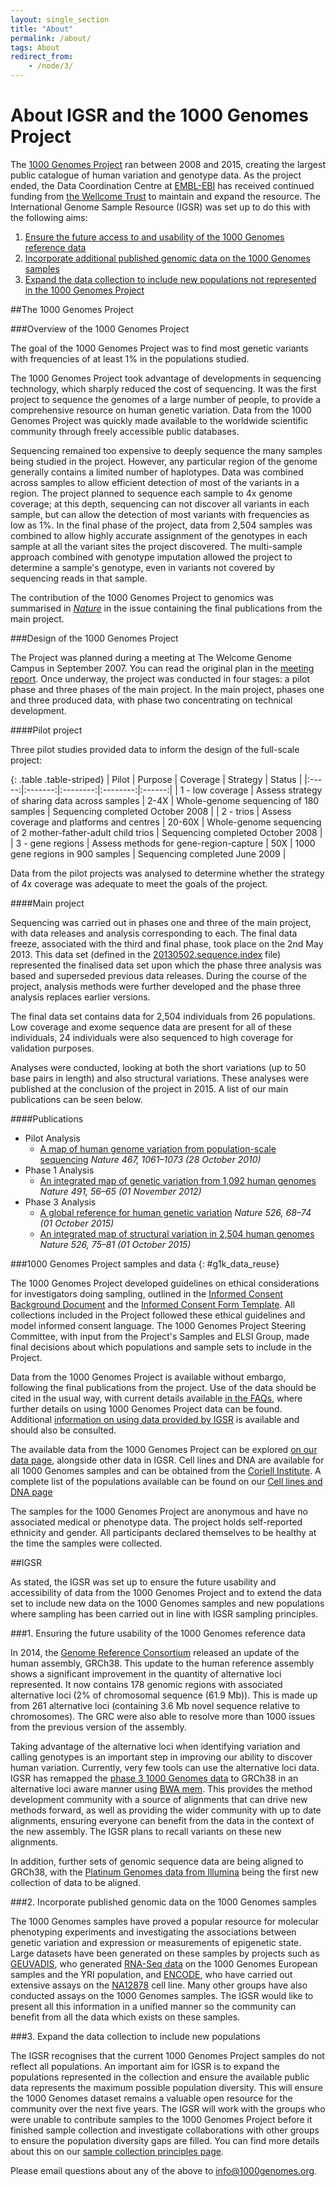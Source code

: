 ```yaml
---
layout: single_section
title: "About"
permalink: /about/
tags: About
redirect_from:
    - /node/3/
---
```


# About IGSR and the 1000 Genomes Project

The [1000 Genomes Project](#1000G_PROJECT) ran between 2008 and 2015, creating the largest public catalogue of human variation and genotype data. As the project ended, the Data Coordination Centre at [EMBL-EBI](http://www.ebi.ac.uk/) has received continued funding from [the Wellcome Trust](http://www.wellcome.ac.uk/) to maintain and expand the resource. The International Genome Sample Resource (IGSR) was set up to do this with the following aims:

1. [Ensure the future access to and usability of the 1000 Genomes reference data](#aim1)
2. [Incorporate additional published genomic data on the 1000 Genomes samples](#aim2)
3. [Expand the data collection to include new populations not represented in the 1000 Genomes Project](#aim3)

##<a name="1000G_PROJECT"></a>The 1000 Genomes Project

###Overview of the 1000 Genomes Project

The goal of the 1000 Genomes Project was to find most genetic variants with frequencies of at least 1% in the populations studied.

The 1000 Genomes Project took advantage of developments in sequencing technology, which sharply reduced the cost of sequencing. It was the first project to sequence the genomes of a large number of people, to provide a comprehensive resource on human genetic variation. Data from the 1000 Genomes Project was quickly made available to the worldwide scientific community through freely accessible public databases.

Sequencing remained too expensive to deeply sequence the many samples being studied in the project. However, any particular region of the genome generally contains a limited number of haplotypes. Data was combined across samples to allow efficient detection of most of the variants in a region. The project planned to sequence each sample to 4x genome coverage; at this depth, sequencing can not discover all variants in each sample, but can allow the detection of most variants with frequencies as low as 1%. In the final phase of the project, data from 2,504 samples was combined to allow highly accurate assignment of the genotypes in each sample at all the variant sites the project discovered. The multi-sample approach combined with genotype imputation allowed the project to determine a sample's genotype, even in variants not covered by sequencing reads in that sample.

The contribution of the 1000 Genomes Project to genomics was summarised in [_Nature_](http://www.nature.com/nature/journal/v526/n7571/full/526052a.html) in the issue containing the final publications from the main project.

###Design of the 1000 Genomes Project

The Project was planned during a meeting at The Welcome Genome Campus in September 2007. You can read the original plan in the [meeting report](/sites/1000genomes.org/files/docs/1000Genomes-MeetingReport.pdf). Once underway, the project was conducted in four stages: a pilot phase and three phases of the main project. In the main project, phases one and three produced data, with phase two concentrating on technical development.

####Pilot project

Three pilot studies provided data to inform the design of the full-scale project:

{: .table .table-striped}
| Pilot | Purpose | Coverage | Strategy | Status |
|:-----:|:-------:|:--------:|:--------:|:------:|
| 1 - low coverage | Assess strategy of sharing data across samples | 2-4X | Whole-genome sequencing of 180 samples | Sequencing completed October 2008 |
| 2 - trios | Assess coverage and platforms and centres | 20-60X | Whole-genome sequencing of 2 mother-father-adult child trios | Sequencing completed October 2008 |
| 3 - gene regions | Assess methods for gene-region-capture | 50X | 1000 gene regions in 900 samples | Sequencing completed June 2009 |

Data from the pilot projects was analysed to determine whether the strategy of 4x coverage was adequate to meet the goals of the project.

####Main project

Sequencing was carried out in phases one and three of the main project, with data releases and analysis corresponding to each. The final data freeze, associated with the third and final phase, took place on the 2nd May 2013. This data set (defined in the [20130502.sequence.index](ftp://ftp.1000genomes.ebi.ac.uk/vol1/ftp/phase3/20130502.phase3.analysis.sequence.index) file) represented the finalised data set upon which the phase three analysis was based and superseded previous data releases. During the course of the project, analysis methods were further developed and the phase three analysis replaces earlier versions.

The final data set contains data for 2,504 individuals from 26 populations. Low coverage and exome sequence data are present for all of these individuals, 24 individuals were also sequenced to high coverage for validation purposes.

Analyses were conducted, looking at both the short variations (up to 50 base pairs in length) and also structural variations. These analyses were published at the conclusion of the project in 2015. A list of our main publications can be seen below.

####Publications

* Pilot Analysis
    - [A map of human genome variation from population-scale sequencing](http://www.nature.com/nature/journal/v467/n7319/full/nature09534.html) _Nature 467, 1061–1073 (28 October 2010)_   
* Phase 1 Analysis
    - [An integrated map of genetic variation from 1,092 human genomes](http://www.nature.com/nature/journal/v491/n7422/full/nature11632.html) _Nature 491, 56–65 (01 November 2012)_
* Phase 3 Analysis
    - [A global reference for human genetic variation](http://www.nature.com/nature/journal/v526/n7571/full/nature15393.html) _Nature 526, 68–74 (01 October 2015)_
    - [An integrated map of structural variation in 2,504 human genomes](http://www.nature.com/nature/journal/v526/n7571/full/nature15394.html) _Nature 526, 75–81 (01 October 2015)_

###1000 Genomes Project samples and data
{: #g1k_data_reuse}

The 1000 Genomes Project developed guidelines on ethical considerations for investigators doing sampling, outlined in the  [Informed Consent Background Document](/sites/1000genomes.org/files/docs/Informed%20Consent%20Background%20Document.pdf) and the [Informed Consent Form Template](/sites/1000genomes.org/files/docs/Informed%20Consent%20Form%20Template.pdf). All collections included in the Project followed these ethical guidelines and model informed consent language. The 1000 Genomes Project Steering Committee, with input from the Project's Samples and ELSI Group, made final decisions about which populations and sample sets to include in the Project.

Data from the 1000 Genomes Project is available without embargo, following the final publications from the project. Use of the data should be cited in the usual way, with current details available [in the FAQs](/faq/how-do-i-cite-1000-genomes-project), where further details on using 1000 Genomes Project data can be found. Additional [information on using data provided by IGSR](/IGSR_disclaimer) is available and should also be consulted.

The available data from the 1000 Genomes Project can be explored [on our data page](/data), alongside other data in IGSR. Cell lines and DNA are available for all 1000 Genomes samples and can be obtained from the [Coriell Institute](https://catalog.coriell.org). A complete list of the populations available can be found on our [Cell lines and DNA page](/cell-lines-and-dna-coriell)

The samples for the 1000 Genomes Project are anonymous and have no associated medical or phenotype data. The project holds self-reported ethnicity and gender. All participants declared themselves to be healthy at the time the samples were collected.

##IGSR

As stated, the IGSR was set up to ensure the future usability and accessibility of data from the 1000 Genomes Project and to extend the data set to include new data on the 1000 Genomes samples and new populations where sampling has been carried out in line with IGSR sampling principles.

###<a name="aim1"></a>1. Ensuring the future usability of the 1000 Genomes reference data

In 2014, the [Genome Reference Consortium](http://www.ncbi.nlm.nih.gov/projects/genome/assembly/grc/) released an update of the human assembly, GRCh38. This update to the human reference assembly shows a significant improvement in the quantity of alternative loci represented. It now contains 178 genomic regions with associated alternative loci (2% of chromosomal sequence (61.9 Mb)). This is made up from 261 alternative loci (containing 3.6 Mb novel sequence relative to chromosomes). The GRC were also able to resolve more than 1000 issues from the previous version of the assembly.

Taking advantage of the alternative loci when identifying variation and calling genotypes is an important step in improving our ability to discover human variation. Currently, very few tools can use the alternative loci data. IGSR has remapped the [phase 3 1000 Genomes data](ftp://ftp.1000genomes.ebi.ac.uk/vol1/ftp/release/20130502/) to GRCh38 in an alternative loci aware manner using [BWA mem](http://bio-bwa.sourceforge.net/). This provides the method development community with a source of alignments that can drive new methods forward, as well as providing the wider community with up to date alignments, ensuring everyone can benefit from the data in the context of the new assembly. The IGSR plans to recall variants on these new alignments.

In addition, further sets of genomic sequence data are being aligned to GRCh38, with the [Platinum Genomes data from Illumina](https://www.illumina.com/platinumgenomes.html) being the first new collection of data to be aligned.

###<a name="aim2"></a>2. Incorporate published genomic data on the 1000 Genomes samples

The 1000 Genomes samples have proved a popular resource for molecular phenotyping experiments and investigating the associations between genetic variation and expression or measurements of epigenetic state. Large datasets have been generated on these samples by projects such as [GEUVADIS](http://www.geuvadis.org/web/geuvadis), who generated [RNA-Seq data](http://www.geuvadis.org/web/geuvadis/rnaseq-project) on the 1000 Genomes European samples and the YRI population, and [ENCODE](https://www.encodeproject.org/), who have carried out extensive assays on the [NA12878](https://www.encodeproject.org/search/?searchTerm=GM12878) cell line. Many other groups have also conducted assays on the 1000 Genomes samples. The IGSR would like to present all this information in a unified manner so the community can benefit from all the data which exists on these samples.

###<a name="aim3"></a>3. Expand the data collection to include new populations

The IGSR recognises that the current 1000 Genomes Project samples do not reflect all populations. An important aim for IGSR is to expand the populations represented in the collection and ensure the available public data represents the maximum possible population diversity. This will ensure the 1000 Genomes dataset remains a valuable open resource for the community over the next five years. The IGSR will work with the groups who were unable to contribute samples to the 1000 Genomes Project before it finished sample collection and investigate collaborations with other groups to ensure the population diversity gaps are filled. You can find more details about this on our [sample collection principles page](/sample_collection_principles).

Please email questions about any of the above to [info@1000genomes.org](mailto:info@1000genomes.org).
